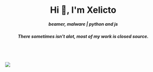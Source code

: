 <h1 align="center">Hi 👋, I'm Xelicto</h1>
<h5 align="center">beamer, malware | python and js </h3>
<h5 align="center">There sometimes isn't alot, most of my work is closed source.</h4>


  <!-- <a href="https://open.spotify.com/user/am0g3o7csu1k3u03cfx1tmto6"><img src="https://novatorem-peach-ten.vercel.app/api/spotify"></a> -->
   </a> 
  <br>
  <br>
  <br>
  <a href="https://discord.gg/cyUQkuFAVu"><img align="center" src="https://discord.c99.nl/widget/theme-4/1040377359121010718.png">
</p>
